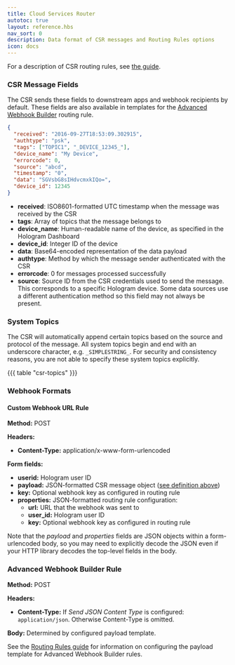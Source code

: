 ```yaml
---
title: Cloud Services Router
autotoc: true
layout: reference.hbs
nav_sort: 0
description: Data format of CSR messages and Routing Rules options
icon: docs
---
```


For a description of CSR routing rules, see [the
guide](/docs/guide/cloud/routing-rules).

### CSR Message Fields

The CSR sends these fields to downstream apps and webhook recipients by default.
These fields are also available in templates for the [Advanced Webhook
Builder](/docs/guide/cloud/routing-rules/#advanced-webhook-builder) routing
rule.

```json
{
  "received": "2016-09-27T18:53:09.302915",
  "authtype": "psk",
  "tags": ["TOPIC1", "_DEVICE_12345_"],
  "device_name": "My Device",
  "errorcode": 0,
  "source": "abcd",
  "timestamp": "0",
  "data": "SGVsbG8sIHdvcmxkIQo=",
  "device_id": 12345
}
```

* **received**: ISO8601-formatted UTC timestamp when the message was received by
  the CSR
* **tags**: Array of topics that the message belongs to
* **device_name**: Human-readable name of the device, as specified in the Hologram
  Dashboard
* **device_id**: Integer ID of the device
* **data**: Base64-encoded representation of the data payload
* **authtype**: Method by which the message sender authenticated with the CSR
* **errorcode**: 0 for messages processed successfully
* **source**: Source ID from the CSR credentials used to send the message. This
  corresponds to a specific Hologram device. Some data sources use a different 
  authentication method so this field may not always be present.


### System Topics

The CSR will automatically append certain topics based on the source and
protocol of the message. All system topics begin and end with an underscore
character, e.g. `_SIMPLESTRING_`. For security and consistency reasons, you are
not able to specify these system topics explicitly.

{{{ table "csr-topics" }}}


### Webhook Formats

#### Custom Webhook URL Rule

**Method:** POST

**Headers:**

* **Content-Type:** application/x-www-form-urlencoded

**Form fields:**

* **userid:** Hologram user ID
* **payload:** JSON-formatted CSR message object ([see definition
  above](#csr-message-fields))
* **key:** Optional webhook key as configured in routing rule
* **properties:** JSON-formatted routing rule configuration:
    * **url:** URL that the webhook was sent to
    * **user_id:** Hologram user ID
    * **key:** Optional webhook key as configured in routing rule

Note that the *payload* and *properties* fields are JSON objects within a
form-urlencoded body, so you may need to explicitly decode the JSON even if your
HTTP library decodes the top-level fields in the body.


### Advanced Webhook Builder Rule

**Method:** POST

**Headers:**

* **Content-Type:** If *Send JSON Content Type* is configured:
  `application/json`. Otherwise Content-Type is omitted.

**Body:** Determined by configured payload template.

See the [Routing Rules guide](/docs/guide/cloud/routing-rules) for information
on configuring the payload template for Advanced Webhook Builder rules.

